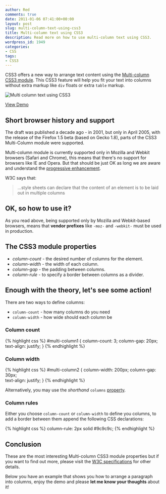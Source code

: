 ```yaml
---
author: Red
comments: true
date: 2011-01-06 07:41:00+00:00
layout: post
slug: multi-column-text-using-css3
title: Multi-column text using CSS3
description: Read more on how to use multi-column text using CSS3.
wordpress_id: 1949
categories:
- CSS
tags:
- CSS3
---
```


CSS3 offers a new way to arrange text content using the [Multi-column CSS3 module](http://www.w3.org/TR/css3-multicol/). This CSS3 feature will help you fit your text into columns without extra markup like `div` floats or extra `table` markup.

![Multi column text using CSS3](http://www.red-team-design.com/wp-content/uploads/2011/01/multi-column-css3.png)

<!-- more -->

[View Demo](http://www.red-team-design.com/wp-content/uploads/2011/01/multi-column-css3.html)

## Short browser history and support

The draft was published a decade ago - in 2001, but only in April 2005, with the release of the Firefox 1.5 beta (based on Gecko 1.8), parts of the CSS3 Multi-Column module were supported.

Multi-column module is currently supported only in Mozilla and Webkit browsers (Safari and Chrome), this means that there's no support for browsers like IE and Opera. But that should be just OK as long we are aware and understand the [progressive enhancement](http://www.alistapart.com/articles/understandingprogressiveenhancement/).

W3C says that:

> ...style sheets can declare that the content of an element is to be laid out in multiple columns

## OK, so how to use it?

As you read above, being supported only by Mozilla and Webkit-based browsers, means that **vendor prefixes** like `-moz-` and `-webkit-` must be used in production.

## The CSS3 module properties

  * _column-count_ - the desired number of columns for the element.
  * _column-width_ - the width of each column.
  * _column-gap_ -  the padding between columns.
  * _column-rule_ - to specify a border between columns as a divider.

## Enough with the theory, let's see some action!

There are two ways to define columns: 

  * `column-count` - how many columns do you need
  * `column-width` - how wide should each column be

### Column count

{% highlight css %}
#multi-column1 {
  column-count: 3;
  column-gap: 20px;
  text-align: justify;
}
{% endhighlight %}

### Column width

{% highlight css %}
#multi-column2 {
  column-width: 200px;
  column-gap: 30px;  
  text-align: justify;
}
{% endhighlight %}

Alternatively, you may use the _shorthand_ `columns` [property](http://www.w3.org/TR/css3-multicol/#columns0).

### Column rules

Either you choose `column-count` or `column-width` to define you columns, to add a border between them append the following CSS declarations:

{% highlight css %}
column-rule: 2px solid #9c9c9c; 
{% endhighlight %}  

## Conclusion

These are the most interesting Multi-column CSS3 module properties but if you want to find out more, please visit the [W3C specifications](http://www.w3.org/TR/css3-multicol/) for other details.

Below you have an example that shows you how to arrange a paragraph into columns, enjoy the demo and please **let me know your thoughts** about it!